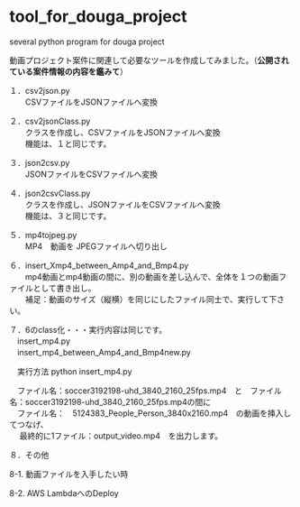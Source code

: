 # tool_for_douga_project
several python program for douga project

動画プロジェクト案件に関連して必要なツールを作成してみました。（**公開されている案件情報の内容を鑑みて**）

１．csv2json.py  
　　CSVファイルをJSONファイルへ変換  
  
２．csv2jsonClass.py  
　　クラスを作成し、CSVファイルをJSONファイルへ変換  
  　　機能は、１と同じです。  


３．json2csv.py  
　　JSONファイルをCSVファイルへ変換  

４．json2csvClass.py  
　　クラスを作成し、JSONファイルをCSVファイルへ変換  
  　　機能は、３と同じです。  

５．mp4tojpeg.py  
　　MP4　動画を JPEGファイルへ切り出し

６．insert_Xmp4_between_Amp4_and_Bmp4.py  
　　mp4動画とmp4動画の間に、別の動画を差し込んで、全体を１つの動画ファイルとして書き出し。  
　　補足：動画のサイズ（縦横）を同じにしたファイル同士で、実行して下さい。

７．6のclass化・・・実行内容は同じです。  
　insert_mp4.py  
　insert_mp4_between_Amp4_and_Bmp4new.py  

　実行方法
  python insert_mp4.py

　ファイル名：soccer3192198-uhd_3840_2160_25fps.mp4　と　ファイル名：soccer3192198-uhd_3840_2160_25fps.mp4の間に  
 　ファイル名：　5124383_People_Person_3840x2160.mp4　の動画を挿入してつなげ、  
　 最終的に1ファイル：output_video.mp4　を出力します。  

８．その他

8-1. 動画ファイルを入手したい時

8-2. AWS LambdaへのDeploy


